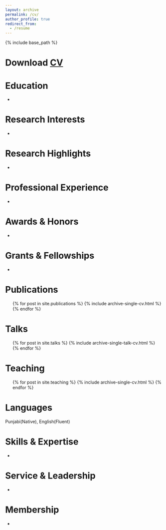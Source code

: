 ```yaml
---
layout: archive
permalink: /cv/
author_profile: true
redirect_from:
  - /resume
---
```


{% include base_path %}

Download [CV](http://singh-bohar.github.io/files/BOHAR_SINGH_CV.pdf)
======

Education
======
* 

Research Interests
======
* 

Research Highlights
======
* 

Professional Experience
======
* 

Awards & Honors
======
* 

Grants & Fellowships
======
* 

Publications
======
  <ul>{% for post in site.publications %}
    {% include archive-single-cv.html %}
  {% endfor %}</ul>
 
Talks
======
  <ul>{% for post in site.talks %}
    {% include archive-single-talk-cv.html %}
  {% endfor %}</ul>
  
Teaching
======
  <ul>{% for post in site.teaching %}
    {% include archive-single-cv.html %}
  {% endfor %}</ul>
  
Languages
======
Punjabi(Native), English(Fluent)

Skills & Expertise 
======
* 

Service & Leadership
======
* 

Membership
======
* 
